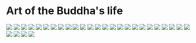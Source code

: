 # Art of the Buddha's life

![](.gitbook/assets/LifeOfBuddha1jpg)
![](.gitbook/assets/LifeOfBuddha2jpg)
![](.gitbook/assets/LifeOfBuddha3jpg)
![](.gitbook/assets/LifeOfBuddha4jpg)
![](.gitbook/assets/LifeOfBuddha5jpg)
![](.gitbook/assets/LifeOfBuddha6jpg)
![](.gitbook/assets/LifeOfBuddha7jpg)
![](.gitbook/assets/LifeOfBuddha8jpg)
![](.gitbook/assets/LifeOfBuddha9jpg)
![](.gitbook/assets/LifeOfBuddha10jpg)
![](.gitbook/assets/LifeOfBuddha11jpg)
![](.gitbook/assets/LifeOfBuddha12jpg)
![](.gitbook/assets/LifeOfBuddha13jpg)
![](.gitbook/assets/LifeOfBuddha14jpg)
![](.gitbook/assets/LifeOfBuddha15jpg)
![](.gitbook/assets/LifeOfBuddha16jpg)
![](.gitbook/assets/LifeOfBuddha17jpg)
![](.gitbook/assets/LifeOfBuddha18jpg)
![](.gitbook/assets/LifeOfBuddha19jpg)
![](.gitbook/assets/LifeOfBuddha20jpg)
![](.gitbook/assets/LifeOfBuddha21jpg)
![](.gitbook/assets/LifeOfBuddha22jpg)
![](.gitbook/assets/LifeOfBuddha23jpg)
![](.gitbook/assets/LifeOfBuddha24jpg)
![](.gitbook/assets/LifeOfBuddha25jpg)
![](.gitbook/assets/LifeOfBuddha26jpg)
![](.gitbook/assets/LifeOfBuddha27jpg)
![](.gitbook/assets/LifeOfBuddha28jpg)
![](.gitbook/assets/LifeOfBuddha29jpg)
